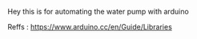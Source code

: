 Hey this is for automating the water pump with arduino

Reffs :
  https://www.arduino.cc/en/Guide/Libraries
  
